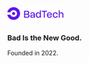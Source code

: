 # ![BadTech](https://raw.githubusercontent.com/badtechnologies/bad-branding/main/logo/PNG/BadTech-horizontal_wordmark-purple.png)

### Bad Is the New Good.

Founded in 2022.
